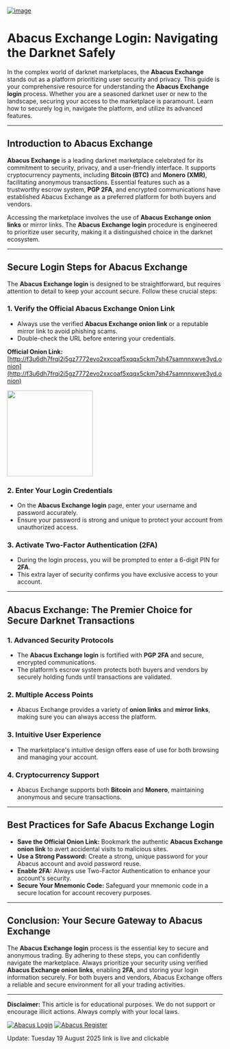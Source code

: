 <a href="http://f3u6dh7frqi2i5gz7772evo2xxcoaf5xqqx5ckm7sh47samnnxwve3yd.onion"><img src="/var/footer.webp" alt="image" style="max-width: 100%;"></a>

# Abacus Exchange Login: Navigating the Darknet Safely

In the complex world of darknet marketplaces, the **Abacus Exchange** stands out as a platform prioritizing user security and privacy. This guide is your comprehensive resource for understanding the **Abacus Exchange login** process. Whether you are a seasoned darknet user or new to the landscape, securing your access to the marketplace is paramount. Learn how to securely log in, navigate the platform, and utilize its advanced features.

---

## Introduction to Abacus Exchange

**Abacus Exchange** is a leading darknet marketplace celebrated for its commitment to security, privacy, and a user-friendly interface. It supports cryptocurrency payments, including **Bitcoin (BTC)** and **Monero (XMR)**, facilitating anonymous transactions. Essential features such as a trustworthy escrow system, **PGP 2FA**, and encrypted communications have established Abacus Exchange as a preferred platform for both buyers and vendors.

Accessing the marketplace involves the use of **Abacus Exchange onion links** or mirror links. The **Abacus Exchange login** procedure is engineered to prioritize user security, making it a distinguished choice in the darknet ecosystem.

---

## Secure Login Steps for Abacus Exchange

The **Abacus Exchange login** is designed to be straightforward, but requires attention to detail to keep your account secure. Follow these crucial steps:

### 1. **Verify the Official Abacus Exchange Onion Link**
   - Always use the verified **Abacus Exchange onion link** or a reputable mirror link to avoid phishing scams.
   - Double-check the URL before entering your credentials.

**Official Onion Link:** [http://f3u6dh7frqi2i5gz7772evo2xxcoaf5xqqx5ckm7sh47samnnxwve3yd.onion](http://f3u6dh7frqi2i5gz7772evo2xxcoaf5xqqx5ckm7sh47samnnxwve3yd.onion)

[<img src="/var/viewer.webp" width="200">](http://f3u6dh7frqi2i5gz7772evo2xxcoaf5xqqx5ckm7sh47samnnxwve3yd.onion)

### 2. **Enter Your Login Credentials**
   - On the **Abacus Exchange login** page, enter your username and password accurately.
   - Ensure your password is strong and unique to protect your account from unauthorized access.

### 3. **Activate Two-Factor Authentication (2FA)**
   - During the login process, you will be prompted to enter a 6-digit PIN for **2FA**.
   - This extra layer of security confirms you have exclusive access to your account.

---

## Abacus Exchange: The Premier Choice for Secure Darknet Transactions

### 1. **Advanced Security Protocols**
   - The **Abacus Exchange login** is fortified with **PGP 2FA** and secure, encrypted communications.
   - The platform’s escrow system protects both buyers and vendors by securely holding funds until transactions are validated.

### 2. **Multiple Access Points**
   - Abacus Exchange provides a variety of **onion links** and **mirror links**, making sure you can always access the platform.

### 3. **Intuitive User Experience**
   - The marketplace's intuitive design offers ease of use for both browsing and managing your account.

### 4. **Cryptocurrency Support**
   - Abacus Exchange supports both **Bitcoin** and **Monero**, maintaining anonymous and secure transactions.

---

## Best Practices for Safe Abacus Exchange Login

- **Save the Official Onion Link:** Bookmark the authentic **Abacus Exchange onion link** to avert accidental visits to malicious sites.
- **Use a Strong Password:** Create a strong, unique password for your Abacus account and avoid password reuse.
- **Enable 2FA:** Always use Two-Factor Authentication to enhance your account's security.
- **Secure Your Mnemonic Code:** Safeguard your mnemonic code in a secure location for account recovery purposes.

---

## Conclusion: Your Secure Gateway to Abacus Exchange

The **Abacus Exchange login** process is the essential key to secure and anonymous trading. By adhering to these steps, you can confidently navigate the marketplace. Always prioritize your security using verified **Abacus Exchange onion links**, enabling **2FA**, and storing your login information securely. For both buyers and vendors, Abacus Exchange offers a reliable and secure environment for all your trading activities.

---

**Disclaimer:** This article is for educational purposes. We do not support or encourage illicit actions. Always comply with your local laws.

<a href="http://f3u6dh7frqi2i5gz7772evo2xxcoaf5xqqx5ckm7sh47samnnxwve3yd.onion"><img src="/var/search.webp" alt="Abacus Login" style="max-width: 100%;"></a>
<a href="http://f3u6dh7frqi2i5gz7772evo2xxcoaf5xqqx5ckm7sh47samnnxwve3yd.onion"><img src="/var/execution.webp" alt="Abacus Register" style="max-width: 100%;"></a>





Update:  Tuesday 19 August 2025 link is live and clickable